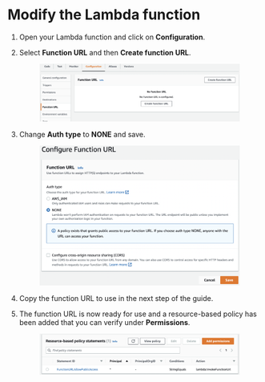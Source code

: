 # Modify the Lambda function

1. Open your Lambda function and click on **Configuration**.
2.  Select **Function URL** and then **Create function URL**.

    <figure><img src="../../../../../../.gitbook/assets/Screenshot 2022-10-24 at 10.38.03 AM.png" alt=""><figcaption></figcaption></figure>
3.  Change **Auth type** to **NONE** and save.

    <figure><img src="../../../../../../.gitbook/assets/Screenshot 2022-10-24 at 10.38.13 AM.png" alt=""><figcaption></figcaption></figure>
4. Copy the function URL to use in the next step of the guide.
5.  The function URL is now ready for use and a resource-based policy has been added that you can verify under **Permissions**.

    <figure><img src="../../../../../../.gitbook/assets/Screenshot 2022-10-24 at 10.38.31 AM.png" alt=""><figcaption></figcaption></figure>
